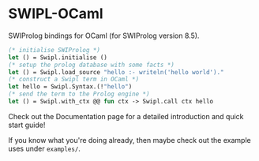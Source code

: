 # SWIPL-OCaml 

SWIProlog bindings for OCaml (for SWIProlog version 8.5).

```ocaml
(* initialise SWIProlog *)
let () = Swipl.initialise ()
(* setup the prolog database with some facts *)
let () = Swipl.load_source "hello :- writeln('hello world')."
(* construct a Swipl term in OCaml *)
let hello = Swipl.Syntax.(!"hello")
(* send the term to the Prolog engine *)
let () = Swipl.with_ctx @@ fun ctx -> Swipl.call ctx hello
```

Check out the Documentation page for a detailed introduction and quick start guide! 

If you know what you're doing already, then maybe check out the
example uses under `examples/`.
